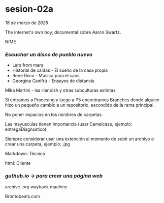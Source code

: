 # sesion-02a

*18 de marzo de 2025*

The internet's own boy, documental sobre Aaron Swartz.

NIME 

### *Escuchar un disco de pueblo nuevo*

* Lars from mars
* Historial de caidas - El sueño de la casa propia
* Rene Roco - Música para el caos
* Georgina Canifrú - Ensayos de distancia

Mika Martini - las Hanoish y otras subculturas extintas

Si entramos a Procesing y luego a P5 encontramos Branches donde alguien hizo un pequeño cambio a un repositorio, escondido de la rama principal.

No poner espacios en los nombres de carpetas.

Las mayusculas tienen importancia (usar Camelcase, ejemplo: entregaDiagnostico)

Siempre considerar usar una extención al momento de subir un archivo o crear una carpeta, ejemplo: .jpg

Markdown: Técnico

html: Cliente

### *guthub.io -> para crear una página web*

archive. org wayback machine

Brontobeats.com









